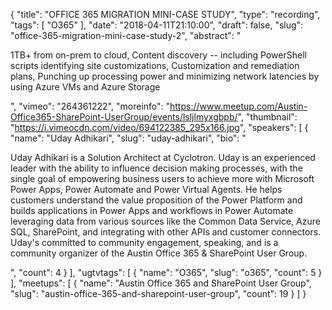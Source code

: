 {
  "title": "OFFICE 365 MIGRATION MINI-CASE STUDY",
  "type": "recording",
  "tags": [
    "O365"
  ],
  "date": "2018-04-11T21:10:00",
  "draft": false,
  "slug": "office-365-migration-mini-case-study-2",
  "abstract": "<p>1TB+ from on-prem to cloud, Content discovery -- including PowerShell scripts identifying site customizations, Customization and remediation plans, Punching up processing power and minimizing network latencies by using Azure VMs and Azure Storage</p>",
  "vimeo": "264361222",
  "moreinfo": "https://www.meetup.com/Austin-Office365-SharePoint-UserGroup/events/lsljlmyxgbpb/",
  "thumbnail": "https://i.vimeocdn.com/video/694122385_295x166.jpg",
  "speakers": [
    {
      "name": "Uday Adhikari",
      "slug": "uday-adhikari",
      "bio": "<p>Uday Adhikari is a Solution Architect at Cyclotron. Uday is an experienced leader with the ability to influence decision making processes, with the single goal of empowering business users to achieve more with Microsoft Power Apps, Power Automate and Power Virtual Agents. He helps customers understand the value proposition of the Power Platform and builds applications in Power Apps and workflows in Power Automate leveraging data from various sources like the Common Data Service, Azure SQL, SharePoint, and integrating with other APIs and customer connectors. Uday's committed to community engagement, speaking, and is a community organizer of the Austin Office 365 & SharePoint User Group.</p>",
      "count": 4
    }
  ],
  "ugtvtags": [
    {
      "name": "O365",
      "slug": "o365",
      "count": 5
    }
  ],
  "meetups": [
    {
      "name": "Austin Office 365 and SharePoint User Group",
      "slug": "austin-office-365-and-sharepoint-user-group",
      "count": 19
    }
  ]
}